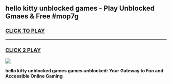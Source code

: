 
## hello kitty unblocked games - Play Unblocked Gmaes & Free #mop7g
<h3>
<a href="https://premium.freeplayer.one?title=hello_kitty_unblocked_games&ref=03M">CLICK TO PLAY</a></h3>
<hr>

<h3>
<a href="https://premium.freeplayer.one?title=hello_kitty_unblocked_games&ref=03M">CLICK 2 PLAY</a>
  
</h3>

<a href="https://premium.freeplayer.one?title=hello_kitty_unblocked_games&ref=03M"><img src="https://clearcache.store/games.png"></a>


**hello kitty unblocked games games unblocked: Your Gateway to Fun and Accessible Online Gaming**
